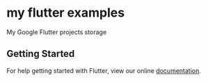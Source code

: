 # my flutter examples

My Google Flutter projects storage

## Getting Started

For help getting started with Flutter, view our online
[documentation](https://flutter.io/).